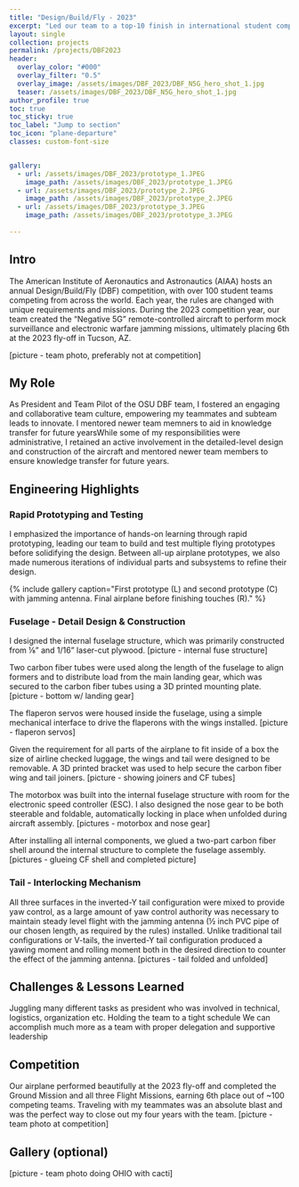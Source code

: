 ```yaml
---
title: "Design/Build/Fly - 2023"
excerpt: "Led our team to a top-10 finish in international student competition."
layout: single
collection: projects
permalink: /projects/DBF2023
header:
  overlay_color: "#000"
  overlay_filter: "0.5"
  overlay_image: /assets/images/DBF_2023/DBF_N5G_hero_shot_1.jpg
  teaser: /assets/images/DBF_2023/DBF_N5G_hero_shot_1.jpg
author_profile: true
toc: true
toc_sticky: true
toc_label: "Jump to section"
toc_icon: "plane-departure"
classes: custom-font-size


gallery:
  - url: /assets/images/DBF_2023/prototype_1.JPEG
    image_path: /assets/images/DBF_2023/prototype_1.JPEG
  - url: /assets/images/DBF_2023/prototype_2.JPEG
    image_path: /assets/images/DBF_2023/prototype_2.JPEG
  - url: /assets/images/DBF_2023/prototype_3.JPEG
    image_path: /assets/images/DBF_2023/prototype_3.JPEG  
 
---
```


## Intro
The American Institute of Aeronautics and Astronautics (AIAA) hosts an annual Design/Build/Fly (DBF) competition, with over 100 student teams competing from across the world. Each year, the rules are changed with unique requirements and missions. During the 2023 competition year, our team created the “Negative 5G” remote-controlled aircraft to perform mock surveillance and electronic warfare jamming missions, ultimately placing 6th at the 2023 fly-off in Tucson, AZ.

[picture - team photo, preferably not at competition]

## My Role
As President and Team Pilot of the OSU DBF team, I fostered an engaging and collaborative team culture, empowering my teammates and subteam leads to innovate. I mentored newer team memners to aid in knowledge transfer for future yearsWhile some of my responsibilities were administrative, I retained an active involvement in the detailed-level design and construction of the aircraft and mentored newer team members to ensure knowledge transfer for future years.

## Engineering Highlights
### Rapid Prototyping and Testing
I emphasized the importance of hands-on learning through rapid prototyping, leading our team to build and test multiple flying prototypes before solidifying the design. Between all-up airplane prototypes, we also made numerous iterations of individual parts and subsystems to refine their design.

{% include gallery caption="First prototype (L) and second prototype (C) with jamming antenna. Final airplane before finishing touches (R)." %}


### Fuselage - Detail Design & Construction
I designed the internal fuselage structure, which was primarily constructed from ⅛” and 1/16” laser-cut plywood.
[picture - internal fuse structure]

Two carbon fiber tubes were used along the length of the fuselage to align formers and to distribute load from the main landing gear, which was secured to the carbon fiber tubes using a 3D printed mounting plate. 
[picture - bottom w/ landing gear]

The flaperon servos were housed inside the fuselage, using a simple mechanical interface to drive the flaperons with the wings installed.
[picture - flaperon servos]

Given the requirement for all parts of the airplane to fit inside of a box the size of airline checked luggage, the wings and tail were designed to be removable. A 3D printed bracket was used to help secure the carbon fiber wing and tail joiners. 
[picture - showing joiners and CF tubes]

The motorbox was built into the internal fuselage structure with room for the electronic speed controller (ESC). I also designed the nose gear to be both steerable and foldable, automatically locking in place when unfolded during aircraft assembly.
[pictures - motorbox and nose gear]

After installing all internal components, we glued a two-part carbon fiber shell around the internal structure to complete the fuselage assembly.
[pictures - glueing CF shell and completed picture]

### Tail - Interlocking Mechanism
All three surfaces in the inverted-Y tail configuration were mixed to provide yaw control, as a large amount of yaw control authority was necessary to maintain steady level flight with the jamming antenna (½ inch PVC pipe of our chosen length, as required by the rules) installed. Unlike traditional tail configurations or V-tails, the inverted-Y tail configuration produced a yawing moment and rolling moment both in the desired direction to counter the effect of the jamming antenna.
[pictures - tail folded and unfolded]

## Challenges & Lessons Learned
Juggling many different tasks as president who was involved in technical, logistics, organization etc.
Holding the team to a tight schedule
We can accomplish much more as a team with proper delegation and supportive leadership

## Competition
Our airplane performed beautifully at the 2023 fly-off and completed the Ground Mission and all three Flight Missions, earning 6th place out of ~100 competing teams. Traveling with my teammates was an absolute blast and was the perfect way to close out my four years with the team.
[picture - team photo at competition]

## Gallery (optional)
[picture - team photo doing OHIO with cacti]
